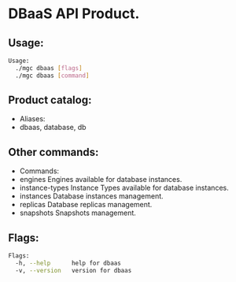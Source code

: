 # DBaaS API Product.

## Usage:
```bash
Usage:
  ./mgc dbaas [flags]
  ./mgc dbaas [command]
```

## Product catalog:
- Aliases:
- dbaas, database, db

## Other commands:
- Commands:
- engines        Engines available for database instances.
- instance-types Instance Types available for database instances.
- instances      Database instances management.
- replicas       Database replicas management.
- snapshots      Snapshots management.

## Flags:
```bash
Flags:
  -h, --help      help for dbaas
  -v, --version   version for dbaas
```

